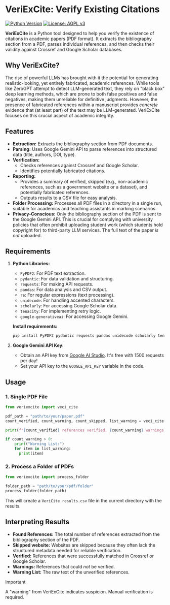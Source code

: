 # VeriExCite: Verify Existing Citations

[![Python Version](https://img.shields.io/badge/python-3.7+-blue.svg)](https://www.python.org/downloads/) [![License: AGPL v3](https://img.shields.io/badge/License-AGPL_v3-blue.svg)](https://www.gnu.org/licenses/agpl-3.0)

**VeriExCite** is a Python tool designed to help you verify the existence of citations in academic papers (PDF format). It extracts the bibliography section from a PDF, parses individual references, and then checks their validity against Crossref and Google Scholar databases.

## Why VeriExCite?

The rise of powerful LLMs has brought with it the potential for generating realistic-looking, yet entirely fabricated, academic references. While tools like ZeroGPT attempt to detect LLM-generated text, they rely on "black box" deep learning methods, which are prone to both false positives and false negatives, making them unreliable for definitive judgments. However, the presence of fabricated references within a manuscript provides *concrete* evidence that (at least part) of the text may be LLM-generated. VeriExCite focuses on this crucial aspect of academic integrity.

## Features

*   **Extraction:** Extracts the bibliography section from PDF documents.
*   **Parsing:** Uses Google Gemini API to parse references into structured data (title, authors, DOI, type). 
*   **Verification:**
    *   Checks references against Crossref and Google Scholar.
    *   Identifies potentially fabricated citations.
*   **Reporting:**
    *   Provides a summary of verified, skipped (e.g., non-academic references, such as a government website or a dataset), and potentially fabricated references.
    *   Outputs results to a CSV file for easy analysis.
*  **Folder Processing:** Processes all PDF files in a directory in a single run, suitable for academics and teaching assistants in marking scenarios.
*  **Privacy-Conscious:** Only the bibliography section of the PDF is sent to the Google Gemini API. This is crucial for complying with university policies that often prohibit uploading student work (which students hold copyright for) to third-party LLM services. The full text of the paper *is not* uploaded.

## Requirements

1. **Python Libraries:**

   *   `PyPDF2`: For PDF text extraction.
   *   `pydantic`: For data validation and structuring.
   *   `requests`: For making API requests.
   *   `pandas`: For data analysis and CSV output.
   *   `re`: For regular expressions (text processing).
   *   `unidecode`: For handling accented characters.
   *   `scholarly`: For accessing Google Scholar data.
   *   `tenacity`: For implementing retry logic.
   *   `google-generativeai`: For accessing Google Gemini. 

   **Install requirements:**

   ```bash
   pip install PyPDF2 pydantic requests pandas unidecode scholarly tenacity google-generativeai
   ```

3.  **Google Gemini API Key:**
    
    *   Obtain an API key from [Google AI Studio](https://ai.google.dev/aistudio). It's free with 1500 requests per day!
    *   Set your API key to the `GOOGLE_API_KEY` variable in the code. 

## Usage

### 1. Single PDF File

```python
from veriexcite import veci_cite

pdf_path = "path/to/your/paper.pdf"
count_verified, count_warning, count_skipped, list_warning = veci_cite(pdf_path)

print(f"{count_verified} references verified, {count_warning} warnings, {count_skipped} skipped.")

if count_warning > 0:
    print("Warning List:")
    for item in list_warning:
      print(item)
```

### 2. Process a Folder of PDFs

```python
from veriexcite import process_folder

folder_path = "path/to/your/pdf/folder"
process_folder(folder_path)
```
This will create a `VeriCite results.csv` file in the current directory with the results.

## Interpreting Results

*   **Found References:** The total number of references extracted from the bibliography section of the PDF.
*   **Skipped website:** Websites are skipped because they often lack the structured metadata needed for reliable verification.
*   **Verified:** References that were successfully matched in Crossref or Google Scholar.
*   **Warnings:** References that could *not* be verified. 
*   **Warning List:** The raw text of the unverified references. 

> [!IMPORTANT]
>
> A "warning" from VeriExCite indicates suspicion. Manual verification is required. 

